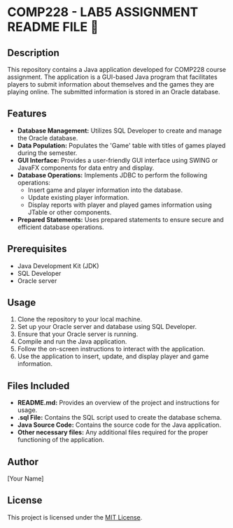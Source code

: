 # COMP228 - LAB5 ASSIGNMENT README FILE 🚀

## Description
This repository contains a Java application developed for COMP228 course assignment. The application is a GUI-based Java program that facilitates players to submit information about themselves and the games they are playing online. The submitted information is stored in an Oracle database. 

## Features
- **Database Management:** Utilizes SQL Developer to create and manage the Oracle database.
- **Data Population:** Populates the 'Game' table with titles of games played during the semester.
- **GUI Interface:** Provides a user-friendly GUI interface using SWING or JavaFX components for data entry and display.
- **Database Operations:** Implements JDBC to perform the following operations:
  - Insert game and player information into the database.
  - Update existing player information.
  - Display reports with player and played games information using JTable or other components.
- **Prepared Statements:** Uses prepared statements to ensure secure and efficient database operations.

## Prerequisites
- Java Development Kit (JDK)
- SQL Developer
- Oracle server

## Usage
1. Clone the repository to your local machine.
2. Set up your Oracle server and database using SQL Developer.
3. Ensure that your Oracle server is running.
4. Compile and run the Java application.
5. Follow the on-screen instructions to interact with the application.
6. Use the application to insert, update, and display player and game information.

## Files Included
- **README.md:** Provides an overview of the project and instructions for usage.
- **.sql File:** Contains the SQL script used to create the database schema.
- **Java Source Code:** Contains the source code for the Java application.
- **Other necessary files:** Any additional files required for the proper functioning of the application.

## Author
[Your Name]

## License
This project is licensed under the [MIT License](link-to-license).
